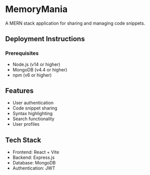 # MemoryMania

A MERN stack application for sharing and managing code snippets.

## Deployment Instructions

### Prerequisites
- Node.js (v14 or higher)
- MongoDB (v4.4 or higher)
- npm (v6 or higher)


## Features

- User authentication
- Code snippet sharing
- Syntax highlighting
- Search functionality
- User profiles

## Tech Stack

- Frontend: React + Vite
- Backend: Express.js
- Database: MongoDB
- Authentication: JWT 

